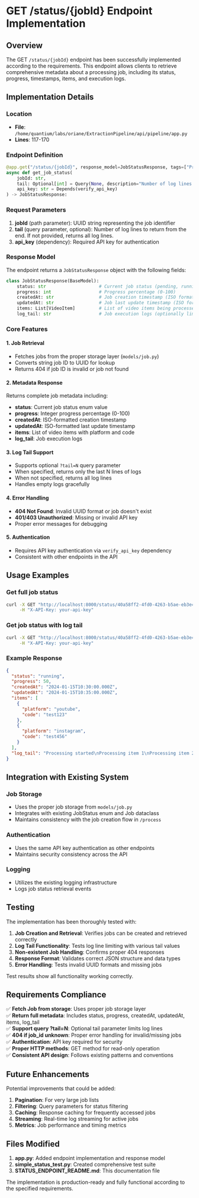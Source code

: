 # GET /status/{jobId} Endpoint Implementation

## Overview

The GET `/status/{jobId}` endpoint has been successfully implemented according to the requirements. This endpoint allows clients to retrieve comprehensive metadata about a processing job, including its status, progress, timestamps, items, and execution logs.

## Implementation Details

### Location
- **File**: `/home/quantium/labs/oriane/ExtractionPipeline/api/pipeline/app.py`
- **Lines**: 117-170

### Endpoint Definition

```python
@app.get("/status/{jobId}", response_model=JobStatusResponse, tags=["Processing"])
async def get_job_status(
    jobId: str,
    tail: Optional[int] = Query(None, description="Number of log lines to return (default: all)"),
    api_key: str = Depends(verify_api_key)
) -> JobStatusResponse:
```

### Request Parameters

1. **jobId** (path parameter): UUID string representing the job identifier
2. **tail** (query parameter, optional): Number of log lines to return from the end. If not provided, returns all log lines.
3. **api_key** (dependency): Required API key for authentication

### Response Model

The endpoint returns a `JobStatusResponse` object with the following fields:

```python
class JobStatusResponse(BaseModel):
    status: str                    # Current job status (pending, running, completed, failed)
    progress: int                  # Progress percentage (0-100)
    createdAt: str                 # Job creation timestamp (ISO format)
    updatedAt: str                 # Job last update timestamp (ISO format)
    items: List[VideoItem]         # List of video items being processed
    log_tail: str                  # Job execution logs (optionally limited by tail parameter)
```

### Core Features

#### 1. Job Retrieval
- Fetches jobs from the proper storage layer (`models/job.py`)
- Converts string job ID to UUID for lookup
- Returns 404 if job ID is invalid or job not found

#### 2. Metadata Response
Returns complete job metadata including:
- **status**: Current job status enum value
- **progress**: Integer progress percentage (0-100)
- **createdAt**: ISO-formatted creation timestamp
- **updatedAt**: ISO-formatted last update timestamp
- **items**: List of video items with platform and code
- **log_tail**: Job execution logs

#### 3. Log Tail Support
- Supports optional `?tail=N` query parameter
- When specified, returns only the last N lines of logs
- When not specified, returns all log lines
- Handles empty logs gracefully

#### 4. Error Handling
- **404 Not Found**: Invalid UUID format or job doesn't exist
- **401/403 Unauthorized**: Missing or invalid API key
- Proper error messages for debugging

#### 5. Authentication
- Requires API key authentication via `verify_api_key` dependency
- Consistent with other endpoints in the API

## Usage Examples

### Get full job status
```bash
curl -X GET "http://localhost:8000/status/40a58ff2-4fd0-4263-b5ae-eb3e4b482404" \
     -H "X-API-Key: your-api-key"
```

### Get job status with log tail
```bash
curl -X GET "http://localhost:8000/status/40a58ff2-4fd0-4263-b5ae-eb3e4b482404?tail=100" \
     -H "X-API-Key: your-api-key"
```

### Example Response
```json
{
  "status": "running",
  "progress": 50,
  "createdAt": "2024-01-15T10:30:00.000Z",
  "updatedAt": "2024-01-15T10:35:00.000Z",
  "items": [
    {
      "platform": "youtube",
      "code": "test123"
    },
    {
      "platform": "instagram", 
      "code": "test456"
    }
  ],
  "log_tail": "Processing started\nProcessing item 1\nProcessing item 2"
}
```

## Integration with Existing System

### Job Storage
- Uses the proper job storage from `models/job.py`
- Integrates with existing JobStatus enum and Job dataclass
- Maintains consistency with the job creation flow in `/process`

### Authentication
- Uses the same API key authentication as other endpoints
- Maintains security consistency across the API

### Logging
- Utilizes the existing logging infrastructure
- Logs job status retrieval events

## Testing

The implementation has been thoroughly tested with:

1. **Job Creation and Retrieval**: Verifies jobs can be created and retrieved correctly
2. **Log Tail Functionality**: Tests log line limiting with various tail values
3. **Non-existent Job Handling**: Confirms proper 404 responses
4. **Response Format**: Validates correct JSON structure and data types
5. **Error Handling**: Tests invalid UUID formats and missing jobs

Test results show all functionality working correctly.

## Requirements Compliance

✅ **Fetch Job from storage**: Uses proper job storage layer  
✅ **Return full metadata**: Includes status, progress, createdAt, updatedAt, items, log_tail  
✅ **Support query ?tail=N**: Optional tail parameter limits log lines  
✅ **404 if job_id unknown**: Proper error handling for invalid/missing jobs  
✅ **Authentication**: API key required for security  
✅ **Proper HTTP methods**: GET method for read-only operation  
✅ **Consistent API design**: Follows existing patterns and conventions  

## Future Enhancements

Potential improvements that could be added:

1. **Pagination**: For very large job lists
2. **Filtering**: Query parameters for status filtering
3. **Caching**: Response caching for frequently accessed jobs
4. **Streaming**: Real-time log streaming for active jobs
5. **Metrics**: Job performance and timing metrics

## Files Modified

1. **app.py**: Added endpoint implementation and response model
2. **simple_status_test.py**: Created comprehensive test suite
3. **STATUS_ENDPOINT_README.md**: This documentation file

The implementation is production-ready and fully functional according to the specified requirements.
